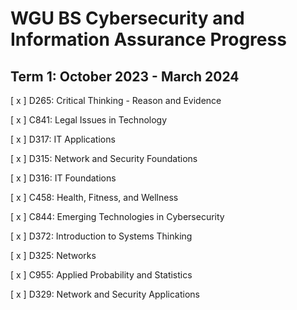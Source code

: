 # WGU BS Cybersecurity and Information Assurance Progress

## Term 1: October 2023 - March 2024

[ x ] D265: Critical Thinking - Reason and Evidence

[ x ] C841: Legal Issues in Technology

[ x ] D317: IT Applications

[ x ] D315: Network and Security Foundations

[ x ] D316: IT Foundations 

[ x ] C458: Health, Fitness, and Wellness

[ x ] C844: Emerging Technologies in Cybersecurity

[ x ] D372: Introduction to Systems Thinking

[ x ] D325: Networks

[ x ] C955: Applied Probability and Statistics

[ x ] D329: Network and Security Applications
